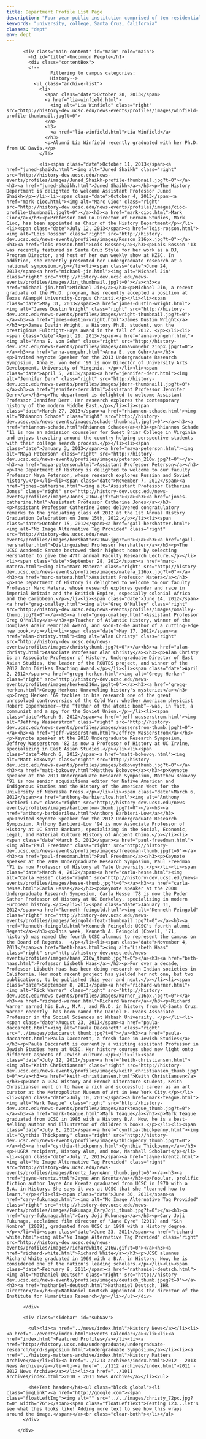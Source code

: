 ```yaml
---
title: Department Profile List Page
description: "Four-year public institution comprised of ten residential college communities nestled in the redwood forests and meadows overlooking central California's Monterey Bay."
keywords: "university, college, Santa Cruz, California"
classes: "dept"
env: dept
---
```


<div class="row" id="sprflt">

          <div class="main-content" id="main" role="main">
            <h1 id="title">Uncommon People</h1>
            <div class="contentBox">
            <!--
                    Filtering to campus categories:
                    History-->
              <ul class="archive-list">
                <li>
                  <span class="date">October 28, 2013</span>
                  <a href="lia-winfield.html">
                    <img alt="Lia Winfield" class="right" src="http://history-dev.ucsc.edu/news-events/profiles/images/winfield-profile-thumbnail.jpg?t=0">
                  </a>
                  <h3>
                    <a href="lia-winfield.html">Lia Winfield</a>
                  </h3>
                  <p>Alumni Lia Winfield recently graduated with her Ph.D. from UC Davis.</p>
                </li>

                <li><span class="date">October 11, 2013</span><a href="juned-shaikh.html"><img alt="Juned Shaikh" class="right" src="http://history-dev.ucsc.edu/news-events/profiles/images/Juned_Shaikh-profile-thumbnail.jpg?t=0"></a><h3><a href="juned-shaikh.html">Juned Shaikh</a></h3><p>The History Department is delighted to welcome Assistant Professor Juned Shaikh</p></li><li><span class="date">October 4, 2013</span><a href="mark-cioc.html"><img alt="Marc Cioc" class="right" src="http://history-dev.ucsc.edu/news-events/profiles/images/cioc-profile-thumbnail.jpg?t=0"></a><h3><a href="mark-cioc.html">Mark Cioc</a></h3><p>Professor and Co-Director of German Studies, Mark Cioc, has been appointed as Chair of the History Department</p></li><li><span class="date">July 12, 2013</span><a href="lois-rosson.html"><img alt="Lois Rosson" class="right" src="http://history-dev.ucsc.edu/news-events/profiles/images/Rosson_216px.jpg?t=0"></a><h3><a href="lois-rosson.html">Lois Rosson</a></h3><p>Lois Rosson '13 was recently featured in Santa Cruz Style for her work as a DJ, Program Director, and host of her own weekly show at KZSC. In addition, she recently presented her undergraduate research at a national symposium.</p></li><li><span class="date">June 24, 2013</span><a href="michael-jin.html"><img alt="Michael Jin" class="right" src="http://history-dev.ucsc.edu/news-events/profiles/images/Jin_thumbnail.jpg?t=0"></a><h3><a href="michael-jin.html">Michael Jin</a></h3><p>Michael Jin, a recent graduate of the Ph.D. program, has recently accepted a position at Texas A&amp;M University-Corpus Christi.</p></li><li><span class="date">May 31, 2013</span><a href="james-dustin-wright.html"><img alt="James Dustin Wright" class="right" src="http://history-dev.ucsc.edu/news-events/profiles/images/wright-thumbnail.jpg?t=0"></a><h3><a href="james-dustin-wright.html">James Dustin Wright</a></h3><p>James Dustin Wright, a History Ph.D. student, won the prestigious Fulbright-Hays award in the fall of 2012. </p></li><li><span class="date">April 29, 2013</span><a href="anna-vongehr.html"><img alt="Anna E. von Gehr" class="right" src="http://history-dev.ucsc.edu/news-events/profiles/images/AnnavonGehr_216px.jpg?t=0"></a><h3><a href="anna-vongehr.html">Anna E. von Gehr</a></h3><p>Invited Keynote Speaker for the 2013 Undergraduate Research Symposium, Anna E. von Gehr '99 is now Director of University Arts Development, University of Virginia. </p></li><li><span class="date">April 5, 2013</span><a href="jennifer-derr.html"><img alt="Jennifer Derr" class="right" src="http://history-dev.ucsc.edu/news-events/profiles/images/jderr-thumbnail1.jpg?t=0"></a><h3><a href="jennifer-derr.html">Assistant Professor Jennifer Derr</a></h3><p>The department is delighted to welcome Assistant Professor Jennifer Derr. Her research explores the contemporary history of the modern Middle East.</p></li><li><span class="date">March 27, 2013</span><a href="rhiannon-schade.html"><img alt="Rhiannon Schade" class="right" src="http://history-dev.ucsc.edu/news-events/images/schade-thumbnail.jpg?t=0"></a><h3><a href="rhiannon-schade.html">Rhiannon Schade</a></h3><p>Rhiannon Schade '11 is now an admission counselor for Sweet Briar College in Virginia and enjoys traveling around the country helping perspective students with their college search process.</p></li><li><span class="date">January 3, 2013</span><a href="maya-peterson.html"><img alt="Maya Peterson" class="right" src="http://history-dev.ucsc.edu/news-events/profiles/images/peterson_216w.jpg?t=0"></a><h3><a href="maya-peterson.html">Assistant Professor Peterson</a></h3><p>The Department of History is delighted to welcome to our faculty Professor Maya Peterson, whose research explores Russian and Soviet history.</p></li><li><span class="date">November 7, 2012</span><a href="jones-catherine.html"><img alt="Assistant Professor Catherine Jones" class="right" src="http://history-dev.ucsc.edu/news-events/profiles/images/Jones_216w.gif?t=0"></a><h3><a href="jones-catherine.html">Assistant Professor Catherine Jones</a></h3><p>Assistant Professor Catherine Jones delivered congratulatory remarks to the graduating class of 2012 at the 1st Annual History Graduation Celebration on June 15th, 2012.</p></li><li><span class="date">October 15, 2012</span><a href="gail-hershatter.html"><img alt="No Image Alternative Tag Provided" class="right" src="http://history-dev.ucsc.edu/news-events/profiles/images/hershatter216w.jpg?t=0"></a><h3><a href="gail-hershatter.html">Distinguished Professor Hershatter</a></h3><p>The UCSC Academic Senate bestowed their highest honor by selecting Hershatter to give the 47th annual Faculty Research Lecture.</p></li><li><span class="date">September 28, 2012</span><a href="marc-matera.html"><img alt="Marc Matera" class="right" src="http://history-dev.ucsc.edu/news-events/profiles/images/matera_216px.jpg?t=0"></a><h3><a href="marc-matera.html">Assistant Professor Matera</a></h3><p>The Department of History is delighted to welcome to our faculty Professor Marc Matera, whose research explores gender and race in imperial Britain and the British Empire, especially colonial Africa and the Caribbean.</p></li><li><span class="date">June 14, 2012</span><a href="greg-omalley.html"><img alt="Greg O'Malley" class="right" src="http://history-dev.ucsc.edu/news-events/profiles/images/omalley-thumb.jpg?t=0"></a><h3><a href="greg-omalley.html">Assistant Professor Greg O'Malley</a></h3><p>Teacher of Atlantic History, winner of the Douglass Adair Memorial Award, and soon-to-be author of a cutting-edge new book.</p></li><li><span class="date">May 17, 2012</span><a href="alan-christy.html"><img alt="Alan Christy" class="right" src="http://history-dev.ucsc.edu/news-events/profiles/images/christythumb.jpg?t=0"></a><h3><a href="alan-christy.html">Associate Professor Alan Christy</a></h3><p>Alan Christy is an Associate Professor of History, Undergraduate Director of East Asian Studies, the leader of the ROUTES project, and winner of the 2012 John Dizikes Teaching Award.</p></li><li><span class="date">April 2, 2012</span><a href="gregg-herken.html"><img alt="Gregg Herken" class="right" src="http://history-dev.ucsc.edu/news-events/profiles/images/herken216w.jpg?t=0"></a><h3><a href="gregg-herken.html">Gregg Herken: Unraveling history's mysteries</a></h3><p>Gregg Herken '69 tackles in his research one of the great unresolved controversies of the Cold War: whether American physicist Robert Oppenheimer-–the “father of the atomic bomb”–-was, in fact, a communist and a spy for the Soviet Union.</p></li><li><span class="date">March 6, 2012</span><a href="jeff-wasserstrom.html"><img alt="Jeffrey Wasserstrom" class="right" src="http://history-dev.ucsc.edu/news-events/profiles/images/wasserstrom-thumb.jpg?t=0"></a><h3><a href="jeff-wasserstrom.html">Jeffrey Wasserstrom</a></h3><p>Keynote speaker at the 2010 Undergraduate Research Symposium, Jeffrey Wasserstrom '82 is now a Professor of History at UC Irvine, specializing in East Asian Studies.</p></li><li><span class="date">March 6, 2012</span><a href="matt-bokovoy.html"><img alt="Matt Bokovoy" class="right" src="http://history-dev.ucsc.edu/news-events/profiles/images/bokovoythumb.jpg?t=0"></a><h3><a href="matt-bokovoy.html">Matthew Bokovoy</a></h3><p>Keynote speaker at the 2011 Undergraduate Research Symposium, Matthew Bokovoy '91 is now senior acquisitions editor for Native American and Indigenous Studies and the History of the American West for the University of Nebraska Press.</p></li><li><span class="date">March 6, 2012</span><a href="anthony-barbierilow.html"><img alt="Anthony Barbieri-Low" class="right" src="http://history-dev.ucsc.edu/news-events/profiles/images/barbierlow-thumb.jpg?t=0"></a><h3><a href="anthony-barbierilow.html">Anthony Barbieri-Low</a></h3><p>Invited Keynote Speaker for the 2012 Undergraduate Research Symposium, Anthony Barbieri-Low '94 is now Associate Professor of History at UC Santa Barbara, specializing in the Social, Economic, Legal, and Material Culture History of Ancient China.</p></li><li><span class="date">March 5, 2012</span><a href="paul-freedman.html"><img alt="Paul Freedman" class="right" src="http://history-dev.ucsc.edu/news-events/profiles/images/freedman-thumb.jpg?t=0"></a><h3><a href="paul-freedman.html">Paul Freedman</a></h3><p>Keynote speaker at the 2009 Undergraduate Research Symposium, Paul Freedman '71 is now Professor of History at Yale University.</p></li><li><span class="date">March 4, 2012</span><a href="carla-hesse.html"><img alt="Carla Hesse" class="right" src="http://history-dev.ucsc.edu/news-events/profiles/images/hesse-thumb.jpg?t=0"></a><h3><a href="carla-hesse.html">Carla Hesse</a></h3><p>Keynote speaker at the 2008 Undergraduate Research Symposium, Carla Hesse '78 is now the Peder Sather Professor of History at UC Berkeley, specializing in modern European history.</p></li><li><span class="date">January 11, 2012</span><a href="kenneth-feingold.html"><img alt="Kenneth Feingold" class="right" src="http://history-dev.ucsc.edu/news-events/profiles/images/feingold-feat-thumbnail.jpg?t=0"></a><h3><a href="kenneth-feingold.html">Kenneth Feingold: UCSC's fourth alumni Regent</a></h3><p>This week, Kenneth A. Feingold (Cowell, ’71, history) was named the fourth UCSC alumnus to represent the campus on the Board of Regents.  </p></li><li><span class="date">November 4, 2011</span><a href="beth-haas.html"><img alt="Lisbeth Haas" class="right" src="http://history-dev.ucsc.edu/news-events/profiles/images/haas_216w_thumb.jpg?t=0"></a><h3><a href="beth-haas.html">Professor Lisbeth Haas</a></h3><p>For over a decade, Professor Lisbeth Haas has been doing research on Indian societies in California. Her most recent project has yielded her not one, but two publications, to be published this year and next.</p></li><li><span class="date">September 8, 2011</span><a href="richard-warner.html"><img alt="Rick Warner" class="right" src="http://history-dev.ucsc.edu/news-events/profiles/images/Warner_216px.jpg?t=0"></a><h3><a href="richard-warner.html">Richard Warner</a></h3><p>Richard Warner earned his B.A., M.A., and Ph.D. in history from UC-Santa Cruz. Warner recently  has been named the Daniel F. Evans Associate Professor in the Social Sciences at Wabash University. </p></li><li><span class="date">August 23, 2011</span><a href="paula-daccarett.html"><img alt="Paula Daccarett" class="right" src="../images/pdaccarett_thumb.jpg?t=0"></a><h3><a href="paula-daccarett.html">Paula Daccarett, a fresh face in Jewish Studies</a></h3><p>Paula Daccarett is currently a visiting assistant Professor in Jewish Studies here at UCSC. Her history courses shed new light onto different aspects of Jewish culture.</p></li><li><span class="date">July 12, 2011</span><a href="keith-christiansen.html"><img alt="Keith Christiansen" class="right" src="http://history-dev.ucsc.edu/news-events/profiles/images/keith_christiansen_thumb.jpg?t=0"></a><h3><a href="keith-christiansen.html">Keith Christiansen</a></h3><p>Once a UCSC History and French Literature student, Keith Christiansen went on to have a rich and successful career as an art curator at the Metropolitan Museum of Art in New York City.</p></li><li><span class="date">July 10, 2011</span><a href="mark-teague.html"><img alt="Mark Teague" class="right" src="http://history-dev.ucsc.edu/news-events/profiles/images/markteague_thumb.jpg?t=0"></a><h3><a href="mark-teague.html">Mark Teague</a></h3><p>Mark Teague graduated from UCSC in 1985 with a History B.A. Now, he is a best-selling author and illustrator of children's books.</p></li><li><span class="date">July 8, 2011</span><a href="cynthia-thickpenny.html"><img alt="Cynthia Thickpenny" class="right" src="http://history-dev.ucsc.edu/news-events/profiles/images/thickpenny_thumb.jpg?t=0"></a><h3><a href="cynthia-thickpenny.html">Cynthia Thickpenny</a></h3><p>HUGRA recipient, History Alum, and now, Marshall Scholar!</p></li><li><span class="date">July 7, 2011</span><a href="jayne-krentz.html"><img alt="No Image Alternative Tag Provided" class="right" src="http://history-dev.ucsc.edu/news-events/profiles/images/Krentz_JayneAnn_thumb.jpg?t=0"></a><h3><a href="jayne-krentz.html">Jayne Ann Krentz</a></h3><p>Popular, prolific fiction author Jayne Ann Krentz graduated from UCSC in 1970 with a B.A. in History. She says it was at UCSC that she "learned how to learn."</p></li><li><span class="date">June 30, 2011</span><a href="cary-fukunaga.html"><img alt="No Image Alternative Tag Provided" class="right" src="http://history-dev.ucsc.edu/news-events/profiles/images/Fukunaga_CaryJoji_thumb.jpg?t=0"></a><h3><a href="cary-fukunaga.html">Cary Joji Fukunaga</a></h3><p>Cary Joji Fukunaga, acclaimed film director of "Jane Eyre" (2011) and "Sin Nombre" (2009), graduated from UCSC in 1999 with a History degree. </p></li><li><span class="date">June 23, 2011</span><a href="richard-white.html"><img alt="No Image Alternative Tag Provided" class="right" src="http://history-dev.ucsc.edu/news-events/profiles/images/richardwhite_216w.gif?t=0"></a><h3><a href="richard-white.html">Richard White</a></h3><p>UCSC alumnus Richard White graduated in 1969 with a B.A. in History. Now, he is considered one of the nation's leading scholars.</p></li><li><span class="date">February 8, 2011</span><a href="nathaniel-deutsch.html"><img alt="Nathaniel Deutsch" class="right" src="http://history-dev.ucsc.edu/news-events/profiles/images/deutsch_thumb.jpeg?t=0"></a><h3><a href="nathaniel-deutsch.html">Nathaniel Deutsch, IHR Director</a></h3><p>Nathaniel Deutsch appointed as the director of the Institute for Humanities Research</p></li></ul></div>
            
          </div>
          
          <div class="sidebar" id="subNav">
            
            <ul><li><a href="../news/index.html">History News</a></li><li><a href="../events/index.html">Events Calendar</a></li><li><a href="index.html">Featured Profiles</a></li><li><a href="http://history.ucsc.edu/undergraduate/undergraduate-research/ugrd-symposium.html">Undergraduate Symposium</a></li><li><a href="../history-matters-archive/index.html">History Matters Archive</a></li><li><a href="../1213 archives/index.html">2012 - 2013 News Archive</a></li><li><a href="../1112 archives/index.html">2011 - 2012 News Archive</a></li><li><a href="../1011 archives/index.html">2010 - 2011 News Archive</a></li></ul>
            
            <h4>Test header</h4><ul class="block global"><li class="imgLink"><a href="http://google.com"><span class="floatLeftImg"><img alt="" src="../../images/christy_72px.jpg?t=0" width="76"></span><span class="floatLeftText">Testing 123...let's see what this looks like! Adding more text to see how this wraps around the image.</span></a><br class="clear-both"></li></ul>
          </div>

        </div>
